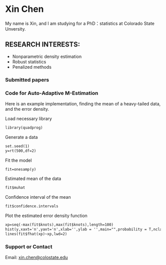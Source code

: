 # Xin Chen
My name is Xin, and I am studying for a PhD：statistics at Colorado State Unversity.

## RESEARCH INTERESTS:
- Nonparametric density estimation
- Robust statistics
- Penalized methods

### Submitted papers

### Code for Auto-Adaptive M-Estimation
Here is an example implementation, finding the mean of a heavy-tailed data, and the error density.

Load necessary library
```markdown
library(quadprog)
```
Generate a data
```markdown
set.seed(1)
y=rt(500,df=2)
```
Fit the model
```markdown
fit=onesamp(y)
```
Estimated mean of the data
```markdown
fit$muhat 
```
Confidence interval of the mean
```markdown
fit$confidence.intervals 
```
Plot the estimated error density function
```markdown
xp=seq(-max(fit$knots),max(fit$knots),length=100)
hist(y,xaxt='n',yaxt='n',xlab='',ylab = '',main="",probability = T,nclass = 100)
lines(fit$fhat(xp)~xp,lwd=2)
```

### Support or Contact
Email: xin.chen@colostate.edu
